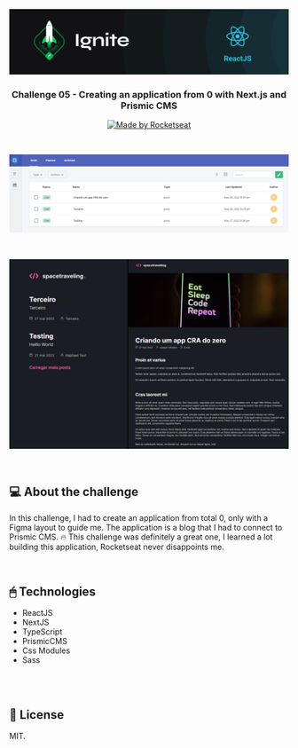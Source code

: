 <img src=".github/ignite-reactjs-photo.png" alt="Ignite" >

<h3 align="center">
  Challenge 05 - Creating an application from 0 with Next.js and Prismic CMS
</h3>

<p align="center">
  <a href="https://rocketseat.com.br">
    <img alt="Made by Rocketseat" src="https://img.shields.io/badge/made%20by-Rocketseat-%2306b656?style=flat-square">
  </a>
</p>

</br>

<p align="center">
  <img src=".github/prismicCMS.PNG" alt="Prismic CMS">
</p>

</br>

<p align="center">
  <img src=".github/blog.png" alt="Spacetravelling blog">
</p>

</br>

## 💻 About the challenge

In this challenge, I had to create an application from total 0, only with a Figma layout to guide me. The application is a blog that I had to connect to Prismic CMS. 🔥
This challenge was definitely a great one, I learned a lot building this application, Rocketseat never disappoints me.

</br>

## 🖱 Technologies

- ReactJS
- NextJS
- TypeScript
- PrismicCMS
- Css Modules
- Sass

</br>

<br>

## 📰 License

MIT. 
